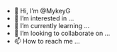- 👋 Hi, I’m @MykeyG
- 👀 I’m interested in ...
- 🌱 I’m currently learning ...
- 💞️ I’m looking to collaborate on ...
- 📫 How to reach me ...

<!---
MykeyG/MykeyG is a ✨ special ✨ repository because its `README.md` (this file) appears on your GitHub profile.
You can click the Preview link to take a look at your changes.
--->
